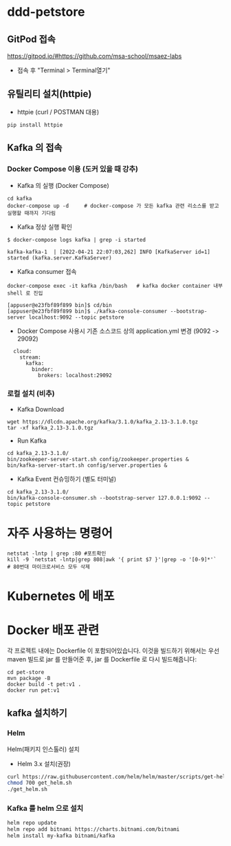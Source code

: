 # ddd-petstore

## GitPod 접속
https://gitpod.io/#https://github.com/msa-school/msaez-labs

- 접속 후 "Terminal > Terminal열기"

## 유틸리티 설치(httpie)

- httpie (curl / POSTMAN 대용)
```
pip install httpie
```

## Kafka 의 접속
### Docker Compose 이용 (도커 있을 때 강추)
- Kafka 의 실행 (Docker Compose)
```
cd kafka
docker-compose up -d     # docker-compose 가 모든 kafka 관련 리소스를 받고 실행할 때까지 기다림
```
- Kafka 정상 실행 확인
```
$ docker-compose logs kafka | grep -i started    

kafka-kafka-1  | [2022-04-21 22:07:03,262] INFO [KafkaServer id=1] started (kafka.server.KafkaServer)
```
- Kafka consumer 접속
```
docker-compose exec -it kafka /bin/bash   # kafka docker container 내부 shell 로 진입

[appuser@e23fbf89f899 bin]$ cd/bin
[appuser@e23fbf89f899 bin]$ ./kafka-console-consumer --bootstrap-server localhost:9092 --topic petstore
```
- Docker Compose 사용시 기존 소스코드 상의 application.yml 변경 (9092 -> 29092)

```
  cloud:
    stream:
      kafka:
        binder:
          brokers: localhost:29092
```

### 로컬 설치 (비추)
- Kafka Download
```
wget https://dlcdn.apache.org/kafka/3.1.0/kafka_2.13-3.1.0.tgz
tar -xf kafka_2.13-3.1.0.tgz
```

- Run Kafka
```
cd kafka_2.13-3.1.0/
bin/zookeeper-server-start.sh config/zookeeper.properties &
bin/kafka-server-start.sh config/server.properties &
```

- Kafka Event 컨슈밍하기 (별도 터미널)
```
cd kafka_2.13-3.1.0/
bin/kafka-console-consumer.sh --bootstrap-server 127.0.0.1:9092 --topic petstore
```


# 자주 사용하는 명령어
```
netstat -lntp | grep :80 #포트확인
kill -9 `netstat -lntp|grep 808|awk '{ print $7 }'|grep -o '[0-9]*'`   # 80번대 마이크로서비스 모두 삭제
```

# Kubernetes 에 배포

# Docker 배포 관련

각 프로젝트 내에는 Dockerfile 이 포함되어있습니다. 이것을 빌드하기 위해서는 우선 maven 빌드로 jar 를 만들어준 후, jar 를 Dockerfile 로 다시 빌드해줍니다:

```
cd pet-store
mvn package -B
docker build -t pet:v1 .
docker run pet:v1
```


## kafka 설치하기

### Helm 

Helm(패키지 인스톨러) 설치
- Helm 3.x 설치(권장)
```bash
curl https://raw.githubusercontent.com/helm/helm/master/scripts/get-helm-3 > get_helm.sh
chmod 700 get_helm.sh
./get_helm.sh
```

### Kafka 를 helm 으로 설치
```bash
helm repo update
helm repo add bitnami https://charts.bitnami.com/bitnami
helm install my-kafka bitnami/kafka
```
